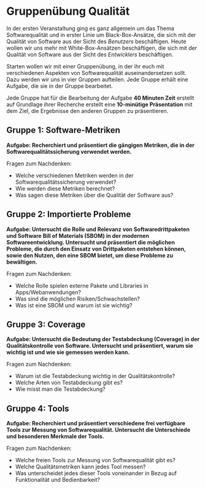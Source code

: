 # Gruppenübung Qualität

In der ersten Veranstaltung ging es ganz allgemein um das Thema Softwarequalität und in erster Linie um Black-Box-Ansätze, die sich mit der Qualität von Software aus der Sicht des *Benutzers* beschäftigen. Heute wollen wir uns mehr mit White-Box-Ansätzen beschäftigen, die sich mit der Qualität von Software aus der Sicht des *Entwicklers* beschäftigen.

Starten wollen wir mit einer Gruppenübung, in der ihr euch mit verschiedenen Aspekten von Softwarequalität auseinandersetzen sollt. Dazu werden wir uns in vier Gruppen aufteilen. Jede Gruppe erhält eine Aufgabe, die sie in der Gruppe bearbeitet.

Jede Gruppe hat für die Bearbeitung der Aufgabe **40 Minuten Zeit** erstellt auf Grundlage ihrer Recherche erstellt eine **10-minütige Präsentation** mit dem Ziel, die Ergebnisse den anderen Gruppen zu präsentieren.

## Gruppe 1: Software-Metriken

**Aufgabe: Recherchiert und präsentiert die gängigen Metriken, die in der Softwarequalitätssicherung verwendet werden.**

Fragen zum Nachdenken:

- Welche verschiedenen Metriken werden in der Softwarequalitätssicherung verwendet?
- Wie werden diese Metriken berechnet?
- Was sagen diese Metriken über die Qualität der Software aus?

## Gruppe 2: Importierte Probleme

**Aufgabe: Untersucht die Rolle und Relevanz von Softwaredrittpaketen und Software Bill of Materials (SBOM) in der modernen Softwareentwicklung. Untersucht und präsentiert die möglichen Probleme, die durch den Einsatz von Drittpaketen entstehen können, sowie den Nutzen, den eine SBOM bietet, um diese Probleme zu bewältigen.**

Fragen zum Nachdenken:

- Welche Rolle spielen externe Pakete und Libraries in Apps/Webanwendungen?
- Was sind die möglichen Risiken/Schwachstellen?
- Was ist eine SBOM und warum ist sie wichtig?

## Gruppe 3: Coverage

**Aufgabe: Untersucht die Bedeutung der Testabdeckung (Coverage) in der Qualitätskontrolle von Software. Untersucht und präsentiert, warum sie wichtig ist und wie sie gemessen werden kann.**

Fragen zum Nachdenken:

- Warum ist die Testabdeckung wichtig in der Qualitätskontrolle?
- Welche Arten von Testabdeckung gibt es?
- Wie misst man die Testabdeckung?

## Gruppe 4: Tools

**Aufgabe: Recherchiert und präsentiert verschiedene frei verfügbare Tools zur Messung von Softwarequalität. Untersucht die Unterschiede und besonderen Merkmale der Tools.**

Fragen zum Nachdenken:

- Welche freien Tools zur Messung von Softwarequalität gibt es?
- Welche Qualitätsmetriken kann jedes Tool messen?
- Was unterscheidet jedes dieser Tools voneinander in Bezug auf Funktionalität und Bedienbarkeit?
